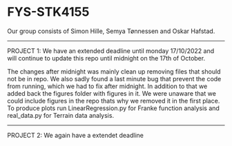 # FYS-STK4155
Our group consists of Simon Hille, Semya Tønnessen and Oskar Hafstad.

------------------------
PROJECT 1:
We have an extended deadline until monday 17/10/2022 and will continue to update this repo until midnight on the 17th of October.

The changes after midnight was mainly clean up removing files that should not be in repo. We also sadly found a last minute bug that prevent the code from running, which we had to fix after midnight. In addition to that we added back the figures folder with figures in it. We were unaware that we could include figures in the repo thats why we removed it in the first place. To produce plots run LinearRegression.py for Franke function analysis and real_data.py for Terrain data analysis.

------------------------
PROJECT 2:
We again have a extendet deadline
